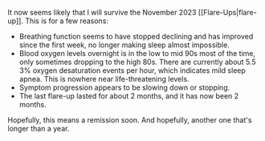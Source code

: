 It now seems likely that I will survive the November 2023 [[Flare-Ups|flare-up]]. This is for a few reasons:

- Breathing function seems to have stopped declining and has improved since the first week, no longer making sleep almost impossible.
- Blood oxygen levels overnight is in the low to mid 90s most of the time, only sometimes dropping to the high 80s. There are currently about 5.5 3% oxygen desaturation events per hour, which indicates mild sleep apnea. This is nowhere near life-threatening levels.
- Symptom progression appears to be slowing down or stopping.
- The last flare-up lasted for about 2 months, and it has now been 2 months.

Hopefully, this means a remission soon. And hopefully, another one that's longer than a year.